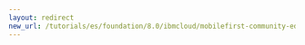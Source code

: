 ```yaml
---
layout: redirect
new_url: /tutorials/es/foundation/8.0/ibmcloud/mobilefirst-community-edition-on-icp/
---
```

